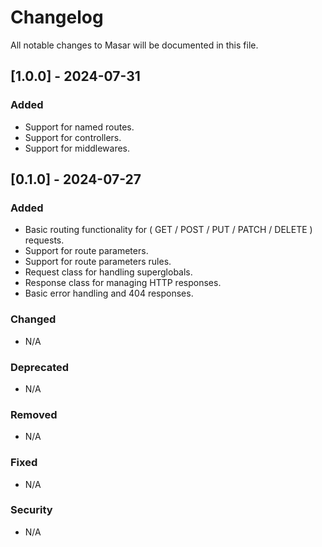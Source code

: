 # Changelog
All notable changes to Masar will be documented in this file.

## [1.0.0] - 2024-07-31
### Added
- Support for named routes.
- Support for controllers.
- Support for middlewares.



## [0.1.0] - 2024-07-27
### Added
- Basic routing functionality for ( GET / POST / PUT / PATCH / DELETE ) requests.
- Support for route parameters.
- Support for route parameters rules.
- Request class for handling superglobals.
- Response class for managing HTTP responses.
- Basic error handling and 404 responses.

### Changed
- N/A

### Deprecated
- N/A

### Removed
- N/A

### Fixed
- N/A

### Security
- N/A
